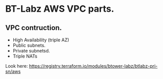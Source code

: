 # BT-Labz AWS VPC parts.
## VPC contruction.
* High Availability (triple AZ)
* Public subnets.
* Private subnetsd.
* Triple NATs

Look here: https://registry.terraform.io/modules/btower-labz/btlabz-pri-sn/aws
